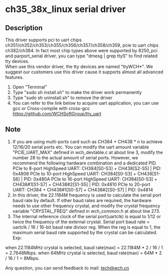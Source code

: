 # ch35_38x_linux serial driver
## Description

This driver supports pci to uart chips ch351/ch352/ch353/ch355/ch356/ch357/ch358/ch359, pcie to uart chips ch382/ch384.
In fact most chip types above were supported by 8250_pci and parport_serial driver, you can type "dmesg | grep ttyS" to find related tty devices.  
When use this vendor driver, the tty devices are named "ttyWCH*". We suggest our customers use this driver cause it supports almost all advanced features.

1. Open "Terminal"
2. Type "sudo sh install.sh" to make the driver work permanently
3. Type "sudo sh uninstall.sh" to remove the driver
4. You can refer to the link below to acquire uart application, you can use gcc or Cross-compile with cross-gcc
   https://github.com/WCHSoftGroup/tty_uart

## Note

1. If you are using multi-ports card such as CH384 + CH438 * n to achieve 12/16/20 serial ports etc. You can modify the uart amount variable "PCIE_UART_MAX" defined in wch_devtable.c at about line 3, modify the number 28 to the actual amount of serial ports. However, we recommend the following hardware combination and a dedicated PID.
   PCIe to 8-port HighSpeed UART: CH384[S0-S3] + CH438[S2-S5] | PID: 0x4808
   PCIe to 10-port HighSpeed UART: CH384[S0-S3] + CH438[S1-S6] | PID: 0x480A
   PCIe to 16-port HighSpeed UART: CH384[S0-S3] + CH438#1[S1-S7] + CH438#2[S1-S5] | PID: 0x4810
   PCIe to 20-port UART: CH384 + CH438#1[S0-S7] + CH438#2[S0-S7] | PID: 0x4814
2. In this driver, the 22.1184M frequency is used to calculate the serial port baud rate by default. If other baud rates are required, the hardware needs to use other frequency crystal, and modify the crystal frequency variable "CRYSTAL_FREQ" defined in wch_common.h at about line 273. 
3. The internal reference clock of the serial port(uartclk) is equal to 1/12 or twice the frequency of the external crystal. Serial port baud rate = uartclk / 16 / 16-bit baud rate divisor reg. When the reg is equal to 1, the maximum serial baud rate supported by the crystal can be calculated. Exp:

when 22.1184MHz crystal is selected, baud rate(max) = 22.1184M * 2 / 16 / 1 = 2.7648Mbps.
when 64MHz crystal is selected, baud rate(max) = 64M * 2 / 16 / 1 = 8Mbps.

Any question, you can send feedback to mail: tech@wch.cn
